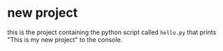  # new project
 this is the project containing the python script called `hello.py` that prints "This is my new project" to the console.
